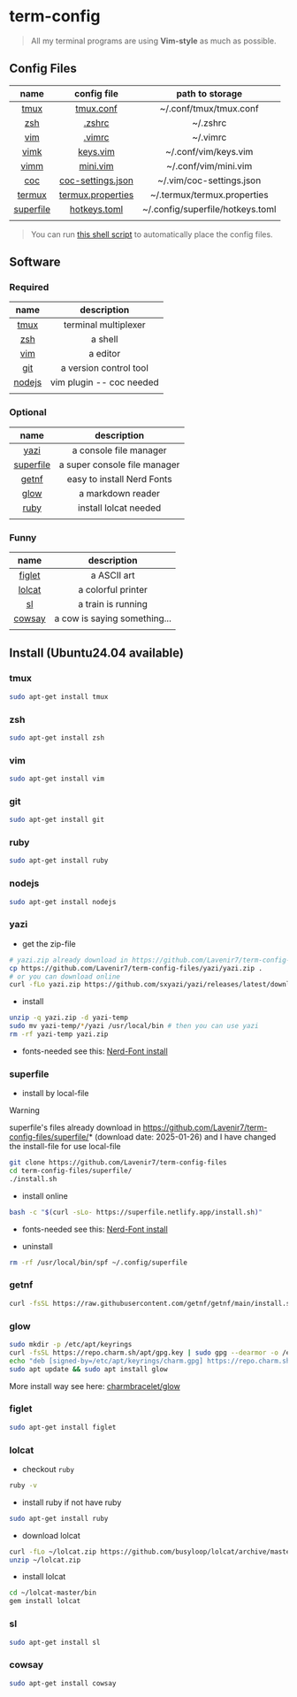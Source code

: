 # term-config

> All my terminal programs are using **Vim-style** as much as possible.

## Config Files

| name                                  | config file                                               | path to storage                  |
| :-:                                   | :-:                                                       | :-:                              |
| [tmux](./Documents/tmux.md)           | [tmux.conf](./confFiles/tmux/tmux.conf)                   | ~/.conf/tmux/tmux.conf           |
| [zsh](./Documents/zsh.md)             | [.zshrc](./confFiles/zsh/.zshrc)                          | ~/.zshrc                         |
| [vim](./Documents/vim.md)             | [.vimrc](./confFiles/vim/.vimrc)                          | ~/.vimrc                         |
| [vimk](./Documents/vim.md)            | [keys.vim](./confFiles/vim/keys.vim)                      | ~/.conf/vim/keys.vim             |
| [vimm](./Documents/vim.md)            | [mini.vim](./confFiles/vim/mini.vim)                      | ~/.conf/vim/mini.vim             |
| [coc](./Documents/coc.md)             | [coc-settings.json](./confFiles/vim/coc-settings.json)    | ~/.vim/coc-settings.json         |
| [termux](./Documents/termux.md)       | [termux.properties](./confFiles/termux/termux.properties) | ~/.termux/termux.properties      |
| [superfile](./Documents/superfile.md) | [hotkeys.toml](./confFiles/superfile/hotkeys.toml)        | ~/.config/superfile/hotkeys.toml |
|                                       |                                                           |                                  |

> You can run [this shell script](./autoConfig/placeConfigFiles.sh) to automatically place the config files.


## Software
### Required
| name              | description                          |
| :-:               | :-:                                  |
| [tmux](#tmux)     | terminal multiplexer                 |
| [zsh](#zsh)       | a shell                              |
| [vim](#vim)       | a editor                             |
| [git](#git)       | a version control tool               |
| [nodejs](#nodejs) | vim plugin -- coc needed             |
|                   |                                      |

### Optional
| name                    | description                  |
| :-:                     | :-:                          |
| [yazi](#yazi)           | a console file manager       |
| [superfile](#superfile) | a super console file manager |
| [getnf](#getnf)         | easy to install Nerd Fonts   |
| [glow](#glow)           | a markdown reader            |
| [ruby](#ruby)           | install lolcat needed        |
|                         |                              |

### Funny
| name              | description                  |
| :-:               | :-:                          |
| [figlet](#figlet) | a ASCII art                  |
| [lolcat](#lolcat) | a colorful printer           |
| [sl](#sl)         | a train is running           |
| [cowsay](#cowsay) | a cow is saying something... |
|                   |                              |

## Install (Ubuntu24.04 available)

### tmux
```sh
sudo apt-get install tmux
```

### zsh
```sh
sudo apt-get install zsh
```

### vim
```sh
sudo apt-get install vim
```

### git
```sh
sudo apt-get install git
```

### ruby
```sh
sudo apt-get install ruby
```

### nodejs
```sh
sudo apt-get install nodejs
```

### yazi

- get the zip-file
```sh
# yazi.zip already download in https://github.com/Lavenir7/term-config-files/yazi/yazi.zip (download date: 2025-01-26)
cp https://github.com/Lavenir7/term-config-files/yazi/yazi.zip .
# or you can download online
curl -fLo yazi.zip https://github.com/sxyazi/yazi/releases/latest/download/yazi-x86_64-unknown-linux-gnu.zip
```

- install
```sh
unzip -q yazi.zip -d yazi-temp
sudo mv yazi-temp/*/yazi /usr/local/bin # then you can use yazi
rm -rf yazi-temp yazi.zip
```

- fonts-needed
see this: [Nerd-Font install](./Documents/nerdfont.md)

### superfile

- install by local-file
> [!warning]
> superfile's files already download in https://github.com/Lavenir7/term-config-files/superfile/* (download date: 2025-01-26)
> and I have changed the install-file for use local-file
```sh
git clone https://github.com/Lavenir7/term-config-files
cd term-config-files/superfile/
./install.sh
```

- install online
```sh
bash -c "$(curl -sLo- https://superfile.netlify.app/install.sh)"
```
- fonts-needed
see this: [Nerd-Font install](./Documents/nerdfont.md)

- uninstall
```sh
rm -rf /usr/local/bin/spf ~/.config/superfile
```

### getnf
```sh
curl -fsSL https://raw.githubusercontent.com/getnf/getnf/main/install.sh | zsh -s -- --tag=v0.1.0
```

### glow
```sh
sudo mkdir -p /etc/apt/keyrings
curl -fsSL https://repo.charm.sh/apt/gpg.key | sudo gpg --dearmor -o /etc/apt/keyrings/charm.gpg
echo "deb [signed-by=/etc/apt/keyrings/charm.gpg] https://repo.charm.sh/apt/ * *" | sudo tee /etc/apt/sources.list.d/charm.list
sudo apt update && sudo apt install glow
```
More install way see here: [charmbracelet/glow](https://github.com/charmbracelet/glow)

### figlet
```sh
sudo apt-get install figlet
```

### lolcat
- checkout `ruby`
```sh
ruby -v
```

- install ruby if not have ruby
```sh
sudo apt-get install ruby
```

- download lolcat
```sh
curl -fLo ~/lolcat.zip https://github.com/busyloop/lolcat/archive/master.zip
unzip ~/lolcat.zip
```

- install lolcat
```sh
cd ~/lolcat-master/bin
gem install lolcat
```

### sl
```sh
sudo apt-get install sl
```

### cowsay
```sh
sudo apt-get install cowsay
```


